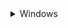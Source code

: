 <details> <summary>Windows</summary>

### 1 - Download GitHub repository: 
- Download GitHub repository
([link](https://github.com/BDehapiot/ETH-ScopeM_CZITools/archive/refs/heads/main.zip)) 
- Unzip folder to a known location (e.g. `C:\Users\YourUsername\Desktop`)

### 2 - Install Mambaforge: 
- Download Mambaforge installer for Windows 
([link](https://github.com/conda-forge/miniforge/releases/latest/download/Miniforge3-Windows-x86_64.exe))
- Run the downloaded `.exe` file and select the following options:  
    - create start menu shortcuts
    - add Miniforge3 to PATH environment variable

### 3 - Setup mamba/conda environment: 
- Run `Miniforge Prompt` from start menu shortcuts (see `Miniforge3` folder) 

Your prompt should look like this:  
```bash
(base) PS C:\Users\YourUsername>
```
⚠️`(base)` indicating that you are in your base environment

- Move the prompt to the downloaded GitHub repository using the `cd` command: 
```bash
cd Desktop/{{ repo_name }}-main
```
- The prompt should change to reflect your current location:
```bash
(base) PS C:\Users\YourUsername>\Desktop\{{ repo_name }}-main
```
- You can now create a new mamba/conda environment: 
```bash
mamba env create -f environment.yml
```
- And activate it:
```bash
mamba activate {{ env_name }}
```
- Your prompt should now start with `({{ env_name }})`

```bash
mamba activate {{ env_name }}
```

<hr style=\"border-top: 1px\">
</details>
